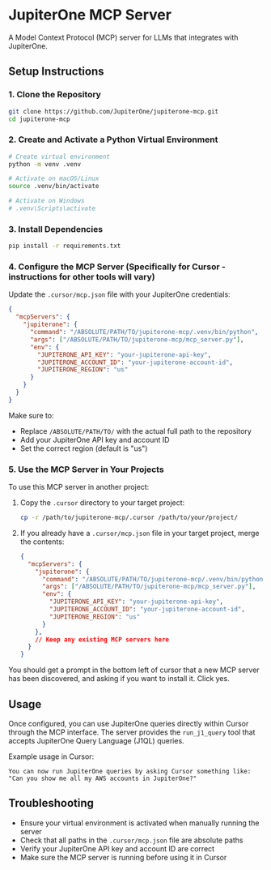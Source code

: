 # JupiterOne MCP Server

A Model Context Protocol (MCP) server for LLMs that integrates with JupiterOne.

## Setup Instructions

### 1. Clone the Repository

```bash
git clone https://github.com/JupiterOne/jupiterone-mcp.git
cd jupiterone-mcp
```

### 2. Create and Activate a Python Virtual Environment

```bash
# Create virtual environment
python -m venv .venv

# Activate on macOS/Linux
source .venv/bin/activate

# Activate on Windows
# .venv\Scripts\activate
```

### 3. Install Dependencies

```bash
pip install -r requirements.txt
```

### 4. Configure the MCP Server (Specifically for Cursor - instructions for other tools will vary)

Update the `.cursor/mcp.json` file with your JupiterOne credentials:

```json
{
  "mcpServers": {
    "jupiterone": {
      "command": "/ABSOLUTE/PATH/TO/jupiterone-mcp/.venv/bin/python",
      "args": ["/ABSOLUTE/PATH/TO/jupiterone-mcp/mcp_server.py"],
      "env": {
        "JUPITERONE_API_KEY": "your-jupiterone-api-key",
        "JUPITERONE_ACCOUNT_ID": "your-jupiterone-account-id",
        "JUPITERONE_REGION": "us"
      }
    }
  }
}
```

Make sure to:
- Replace `/ABSOLUTE/PATH/TO/` with the actual full path to the repository
- Add your JupiterOne API key and account ID
- Set the correct region (default is "us")

### 5. Use the MCP Server in Your Projects

To use this MCP server in another project:

1. Copy the `.cursor` directory to your target project:
   ```bash
   cp -r /path/to/jupiterone-mcp/.cursor /path/to/your/project/
   ```

2. If you already have a `.cursor/mcp.json` file in your target project, merge the contents:
   ```json
   {
     "mcpServers": {
       "jupiterone": {
         "command": "/ABSOLUTE/PATH/TO/jupiterone-mcp/.venv/bin/python",
         "args": ["/ABSOLUTE/PATH/TO/jupiterone-mcp/mcp_server.py"],
         "env": {
           "JUPITERONE_API_KEY": "your-jupiterone-api-key",
           "JUPITERONE_ACCOUNT_ID": "your-jupiterone-account-id",
           "JUPITERONE_REGION": "us"
         }
       },
       // Keep any existing MCP servers here
     }
   }
   ```
You should get a prompt in the bottom left of cursor that a new MCP server has been discovered, and asking if you want to install it. Click yes.
## Usage

Once configured, you can use JupiterOne queries directly within Cursor through the MCP interface. The server provides the `run_j1_query` tool that accepts JupiterOne Query Language (J1QL) queries.

Example usage in Cursor:
```
You can now run JupiterOne queries by asking Cursor something like:
"Can you show me all my AWS accounts in JupiterOne?"
```

## Troubleshooting

- Ensure your virtual environment is activated when manually running the server
- Check that all paths in the `.cursor/mcp.json` file are absolute paths
- Verify your JupiterOne API key and account ID are correct
- Make sure the MCP server is running before using it in Cursor